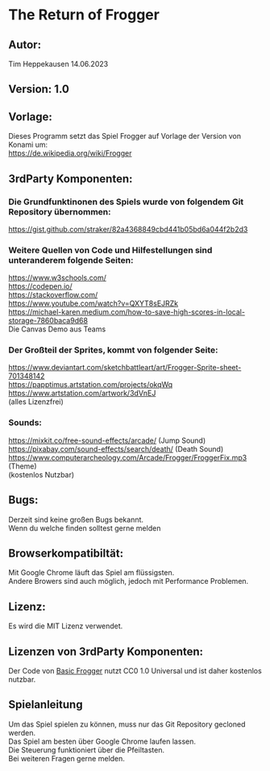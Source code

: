 # The Return of Frogger

## Autor: 
Tim Heppekausen 14.06.2023

## Version: 1.0

## Vorlage: 
Dieses Programm setzt das Spiel Frogger auf Vorlage der Version von Konami um:<br>
https://de.wikipedia.org/wiki/Frogger 

## 3rdParty Komponenten: 

### Die Grundfunktinonen des Spiels wurde von folgendem Git Repository übernommen:<br>
https://gist.github.com/straker/82a4368849cbd441b05bd6a044f2b2d3

### Weitere Quellen von Code und Hilfestellungen sind unteranderem folgende Seiten:
https://www.w3schools.com/ <br>
https://codepen.io/ <br>
https://stackoverflow.com/ <br>
https://www.youtube.com/watch?v=QXYT8sEJRZk <br>
https://michael-karen.medium.com/how-to-save-high-scores-in-local-storage-7860baca9d68 <br>
Die Canvas Demo aus Teams

### Der Großteil der Sprites, kommt von folgender Seite:
https://www.deviantart.com/sketchbattleart/art/Frogger-Sprite-sheet-701348142 <br>
https://papptimus.artstation.com/projects/okqWq <br>
https://www.artstation.com/artwork/3dVnEJ <br>
(alles Lizenzfrei)

### Sounds:
https://mixkit.co/free-sound-effects/arcade/ (Jump Sound) <br>
https://pixabay.com/sound-effects/search/death/ (Death Sound) <br>
https://www.computerarcheology.com/Arcade/Frogger/FroggerFix.mp3 (Theme) <br>
(kostenlos Nutzbar)

## Bugs: <br>
Derzeit sind keine großen Bugs bekannt. <br>
Wenn du welche finden solltest gerne melden

## Browserkompatibiltät:
Mit Google Chrome läuft das Spiel am flüssigsten. <br>
Andere Browers sind auch möglich, jedoch mit Performance Problemen.

## Lizenz: 
Es wird die MIT Lizenz verwendet.

## Lizenzen von 3rdParty Komponenten:
Der Code von [Basic Frogger](https://de.wikipedia.org/wiki/Frogger) nutzt CC0 1.0 Universal und ist daher kostenlos nutzbar.


## Spielanleitung
Um das Spiel spielen zu können, muss nur das Git Repository gecloned werden. <br>
Das Spiel am besten über Google Chrome laufen lassen. <br>
Die Steuerung funktioniert über die Pfeiltasten. <br>
Bei weiteren Fragen gerne melden.
